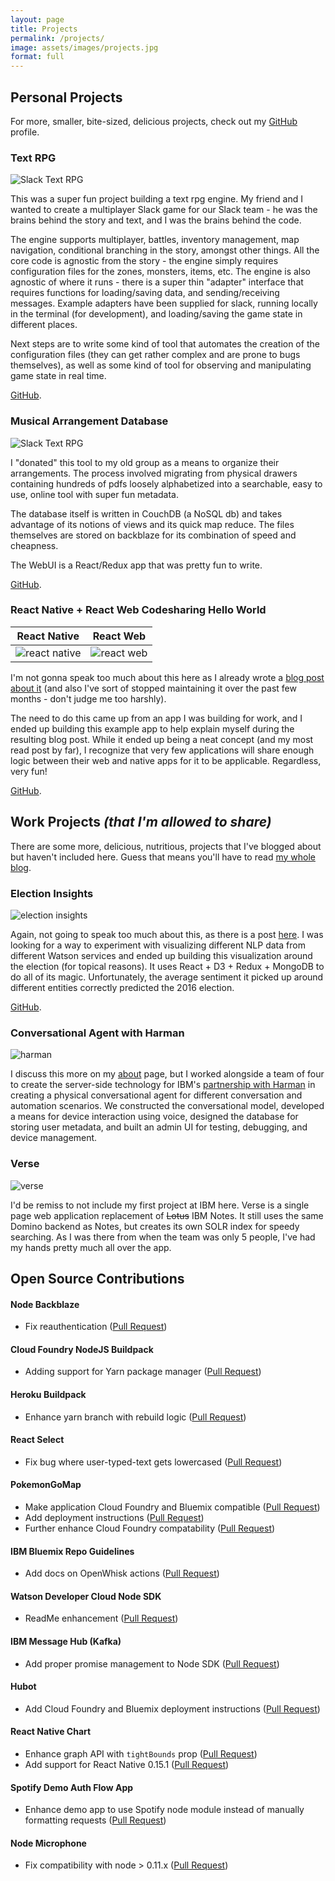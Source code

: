 ```yaml
---
layout: page
title: Projects
permalink: /projects/
image: assets/images/projects.jpg
format: full
---
```


## Personal Projects

For more, smaller, bite-sized, delicious projects, check out my
[GitHub](https://github.com/kauffecup) profile.

### Text RPG

![Slack Text RPG](/assets/images/projects/text-rpg.png)

This was a super fun project building a text rpg engine. My friend and I wanted
to create a multiplayer Slack game for our Slack team - he was the brains behind
the story and text, and I was the brains behind the code.

The engine supports multiplayer, battles, inventory management, map navigation,
conditional branching in the story, amongst other things. All the core code is
agnostic from the story - the engine simply requires configuration files for the
zones, monsters, items, etc. The engine is also agnostic of where it runs -
there is a super thin "adapter" interface that requires functions for
loading/saving data, and sending/receiving messages. Example adapters have been
supplied for slack, running locally in the terminal (for development), and
loading/saving the game state in different places.

Next steps are to write some kind of tool that automates the creation of the
configuration files (they can get rather complex and are prone to bugs
themselves), as well as some kind of tool for observing and manipulating game
state in real time.

[GitHub](https://github.com/kauffecup/text-rpg-engine).

### Musical Arrangement Database

![Slack Text RPG](/assets/images/projects/sage.png)

I "donated" this tool to my old group as a means to organize their arrangements.
The process involved migrating from physical drawers containing hundreds of pdfs
loosely alphabetized into a searchable, easy to use, online tool with super fun
metadata.

The database itself is written in CouchDB (a NoSQL db) and takes advantage of
its notions of views and its quick map reduce. The files themselves are stored
on backblaze for its combination of speed and cheapness.

The WebUI is a React/Redux app that was pretty fun to write.

[GitHub](https://github.com/kauffecup/hangovers-database).

### React Native + React Web Codesharing Hello World

React Native                              |  React Web
:----------------------------------------:|:-------------------------------------:
![react native](/assets/images/post-images/react-web-native-codesharing/mobile.gif) | ![react web](/assets/images/post-images/react-web-native-codesharing/web.gif)

I'm not gonna speak too much about this here as I already wrote a
[blog post about it](/react-web-native-codesharing/) (and also I've sort of
stopped maintaining it over the past few months - don't judge me too harshly).

The need to do this came up from an app I was building for work, and I ended up
building this example app to help explain myself during the resulting blog post.
While it ended up being a neat concept (and my most read post by far), I
recognize that very few applications will share enough logic between their web
and native apps for it to be applicable. Regardless, very fun!

[GitHub](https://github.com/kauffecup/react-native-web-hello-world).

## Work Projects _(that I'm allowed to share)_

There are some more, delicious, nutritious, projects that I've blogged about
but haven't included here. Guess that means you'll have to read
[my whole blog](/posts).

### Election Insights

![election insights](/assets/images/post-images/election-insights/app.png)

Again, not going to speak too much about this, as there is a post
[here](/election-insights). I was looking for a way to experiment with
visualizing different NLP data from different Watson services and ended up
building this visualization around the election (for topical reasons). It uses
React + D3 + Redux + MongoDB to do all of its magic. Unfortunately, the average
sentiment it picked up around different entities correctly predicted the 2016
election.

[GitHub](https://github.com/IBM-Bluemix/election-insights).

### Conversational Agent with Harman

![harman](/assets/images/projects/harman.png)

I discuss this more on my [about](/about) page, but I worked alongside a team of
four to create the server-side technology for IBM's
[partnership with Harman](https://www.youtube.com/watch?v=p5fOVNSQrS0) in
creating a physical conversational agent for different conversation and
automation scenarios. We constructed the conversational model, developed a means
for device interaction using voice, designed the database for storing user
metadata, and built an admin UI for testing, debugging, and device management.

### Verse

![verse](/assets/images/projects/verse.png)

I'd be remiss to not include my first project at IBM here. Verse is a single
page web application replacement of <s>Lotus</s> IBM Notes. It still uses the
same Domino backend as Notes, but creates its own SOLR index for speedy
searching. As I was there from when the team was only 5 people, I've had my
hands pretty much all over the app.

## Open Source Contributions

#### Node Backblaze

  - Fix reauthentication
    ([Pull Request](https://github.com/cebollia/node-b2/pull/1))

#### Cloud Foundry NodeJS Buildpack

  - Adding support for Yarn package manager
    ([Pull Request](https://github.com/cloudfoundry/nodejs-buildpack/pull/71))

#### Heroku Buildpack

  - Enhance yarn branch with rebuild logic
    ([Pull Request](https://github.com/heroku/heroku-buildpack-nodejs/pull/341))

#### React Select

  - Fix bug where user-typed-text gets lowercased
    ([Pull Request](https://github.com/JedWatson/react-select/pull/1329))

#### PokemonGoMap

  - Make application Cloud Foundry and Bluemix compatible
    ([Pull Request](https://github.com/AHAAAAAAA/PokemonGo-Map/pull/2383))
  - Add deployment instructions
    ([Pull Request](https://github.com/JonahAragon/PoGoMapWiki/pull/6))
  - Further enhance Cloud Foundry compatability
    ([Pull Request](https://github.com/JonahAragon/PokemonGo-Map/pull/3369))

#### IBM Bluemix Repo Guidelines

  - Add docs on OpenWhisk actions
    ([Pull Request](https://github.com/IBM-Bluemix/repo-guidelines/pull/3))

#### Watson Developer Cloud Node SDK

  - ReadMe enhancement
    ([Pull Request](https://github.com/watson-developer-cloud/node-sdk/pull/250))

#### IBM Message Hub (Kafka)

  - Add proper promise management to Node SDK
    ([Pull Request](https://github.com/ibm-messaging/message-hub-rest/pull/3))

#### Hubot

  - Add Cloud Foundry and Bluemix deployment instructions
    ([Pull Request](https://github.com/github/hubot/pull/1095))

#### React Native Chart

  - Enhance graph API with `tightBounds` prop
    ([Pull Request]( https://github.com/tomauty/react-native-chart/pull/35))
  - Add support for React Native 0.15.1
    ([Pull Request](https://github.com/tomauty/react-native-chart/pull/34))

#### Spotify Demo Auth Flow App

  - Enhance demo app to use Spotify node module instead of manually formatting
    requests
    ([Pull Request](https://github.com/spotify/web-api-auth-examples/pull/7))

#### Node Microphone

  - Fix compatibility with node > 0.11.x
    ([Pull Request](https://github.com/vincentsaluzzo/node-microphone/pull/12))
